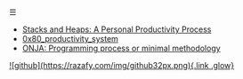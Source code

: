 
<div class="bg_lerina"></div><div class="navbar"><a class="openbtn" onclick="openNav()">&#9776;</a></div>
<main>

- [Stacks and Heaps: A Personal Productivity Process](./stack_heap.html)
- [0x80_productivity_system](./0x80_productivity_system.html)
- [ONJA: Programming process or minimal methodology](./SIMPLE.html)


</main>
<footer>
  <a href="https://github.com/lerina" target="_blank" title="github">![github](https://razafy.com/img/github32px.png){.link .glow}
  </a>
</footer>

<script src="https://razafy.com/js/toc.js"></script>
<script>
let anchor= document.createElement('a');
anchor.href="javascript:closeNav()"; //void(0)"; //anchor[0].onclick = closeNav();
anchor.className = "closebtn";  
anchor.innerHTML="&times;";
document.getElementById("TOC").prepend(anchor);

let navCrumbs= document.createElement('div');
navCrumbs.className = "hover-nav";
navCrumbs.innerHTML = `
<div class="hover-nav">
<ul>
<li><a href="../../index.html">⇦ home</a></li>
<li><a href="../../index.html">lerina</a></li>
<li><a href="../index.html">text</a></li>
</ul>
</div>`;
document.getElementById("TOC").prepend(navCrumbs); 
</script>
